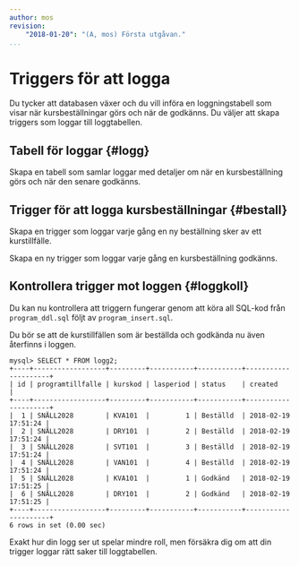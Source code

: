 ```yaml
---
author: mos
revision:
    "2018-01-20": "(A, mos) Första utgåvan."
...
```

Triggers för att logga
==================================

Du tycker att databasen växer och du vill införa en loggningstabell som visar när kursbeställningar görs och när de godkänns. Du väljer att skapa triggers som loggar till loggtabellen.



Tabell för loggar {#logg}
----------------------------------

Skapa en tabell som samlar loggar med detaljer om när en kursbeställning görs och när den senare godkänns.



Trigger för att logga kursbeställningar {#bestall}
----------------------------------

Skapa en trigger som loggar varje gång en ny beställning sker av ett kurstillfälle.

Skapa en ny trigger som loggar varje gång en kursbeställning godkänns.



Kontrollera trigger mot loggen {#loggkoll}
----------------------------------

Du kan nu kontrollera att triggern fungerar genom att köra all SQL-kod från `program_ddl.sql` följt av `program_insert.sql`.

Du bör se att de kurstillfällen som är beställda och godkända nu även återfinns i loggen.

```text
mysql> SELECT * FROM logg2;
+----+------------------+---------+-----------+-----------+---------------------+
| id | programtillfalle | kurskod | lasperiod | status    | created             |
+----+------------------+---------+-----------+-----------+---------------------+
|  1 | SNÄLL2028        | KVA101  |         1 | Beställd  | 2018-02-19 17:51:24 |
|  2 | SNÄLL2028        | DRY101  |         2 | Beställd  | 2018-02-19 17:51:24 |
|  3 | SNÄLL2028        | SVT101  |         3 | Beställd  | 2018-02-19 17:51:24 |
|  4 | SNÄLL2028        | VAN101  |         4 | Beställd  | 2018-02-19 17:51:24 |
|  5 | SNÄLL2028        | KVA101  |         1 | Godkänd   | 2018-02-19 17:51:25 |
|  6 | SNÄLL2028        | DRY101  |         2 | Godkänd   | 2018-02-19 17:51:25 |
+----+------------------+---------+-----------+-----------+---------------------+
6 rows in set (0.00 sec)
```

Exakt hur din logg ser ut spelar mindre roll, men försäkra dig om att din trigger loggar rätt saker till loggtabellen.
